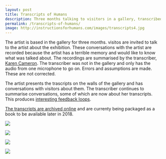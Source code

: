 ```yaml
---
layout: post
title: Transcripts of Humans
description: Three months talking to visitors in a gallery, transcribed for the gallery wall. 
permalink: /transcripts-of-humans/
image: http://instructionsforhumans.com/images/transcripts4.jpg
---
```


The artist is based in the gallery for three months. visitos are invited to talk to the artist about the exhibition. These conversations with the artist are recorded because the artist has a terrible memory and would like to know what was talked about. The recordings are summarised by the transcriber, [Karen Cameron](https://twitter.com/KCanard). The transcriber was not in the gallery and only has the audio from one microphone to go on. Errors and assumptions are made. These are not corrected. 

The artist presents the trascripts on the walls of the gallery and has conversations with visitors about them. The transcriber continues to summarise conversations, some of which are now about her transcripts. This produces [interesting feedback loops](https://amwritingthings.tumblr.com/post/166671665230/systems-in-the-text). 

[The transcripts are archived online](http://instructionsforhumans.com/transcripts/) and are currenty being packaged as a book to be available later in 2018. 


![](http://instructionsforhumans.com/images/transcripts4.jpg)

![](http://instructionsforhumans.com/images/transcripts1.jpg)

![](http://instructionsforhumans.com/images/transcripts2.jpg)

![](http://art.peteashton.com/assets/images/ifh-audo-surv-notice.jpg)
